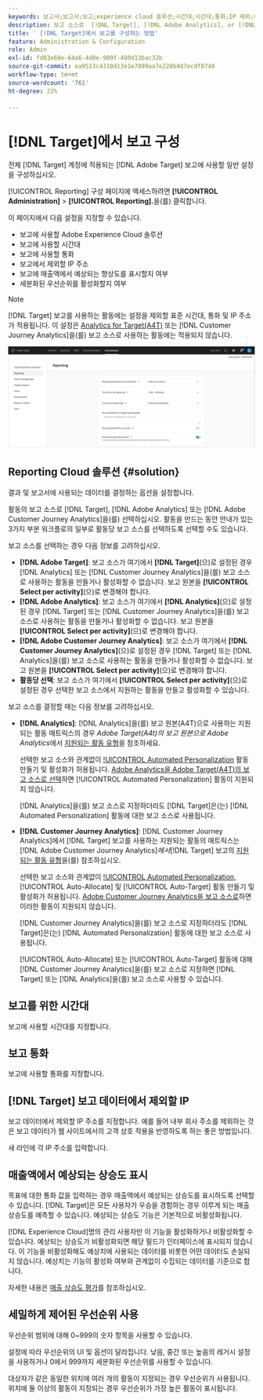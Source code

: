 ```yaml
---
keywords: 보고서;보고서;보고;experience cloud 솔루션;시간대;시간대;통화;IP 제외;매출액에서 예상되는 향상도;매출;매출액에서 상승도;세분화된 우선순위;세분화된 우선순위
description: 보고 소스로  [!DNL Target], [!DNL Adobe Analytics], or [!DNL Adobe Customer Journey Analytics] 을(를) 사용하고 기본 표준 시간대 및 통화 형식을 지정하고, 보고에서 제외할 IP 주소를 추가하는 등의 작업을 수행합니다.
title: ' [!DNL Target]에서 보고를 구성하는 방법'
feature: Administration & Configuration
role: Admin
exl-id: fd83e60e-64a6-4d0e-909f-480d13bac32b
source-git-commit: ea9513c4310d13e1e7899aa7e228b4d7ecdf0748
workflow-type: tm+mt
source-wordcount: '761'
ht-degree: 22%

---
```


# [!DNL Target]에서 보고 구성

전체 [!DNL Target] 계정에 적용되는 [!DNL Adobe Target] 보고에 사용할 일반 설정을 구성하십시오.

[!UICONTROL Reporting] 구성 페이지에 액세스하려면 **[!UICONTROL Administration]** > **[!UICONTROL Reporting].**&#x200B;을(를) 클릭합니다.

이 페이지에서 다음 설정을 지정할 수 있습니다.

* 보고에 사용할 Adobe Experience Cloud 솔루션
* 보고에 사용할 시간대
* 보고에 사용할 통화
* 보고에서 제외할 IP 주소
* 보고에 매출액에서 예상되는 향상도를 표시할지 여부
* 세분화된 우선순위를 활성화할지 여부

>[!NOTE]
>
>[!DNL Target] 보고를 사용하는 활동에는 설정을 제외할 표준 시간대, 통화 및 IP 주소가 적용됩니다. 이 설정은 [Analytics for Target(A4T)](/help/main/c-integrating-target-with-mac/a4t/a4t.md) 또는 [!DNL Customer Journey Analytics]을(를) 보고 소스로 사용하는 활동에는 적용되지 않습니다.

![보고 페이지](/help/main/administrating-target/assets/reporting.png)

## Reporting Cloud 솔루션 {#solution}

결과 및 보고서에 사용되는 데이터를 결정하는 옵션을 설정합니다.

활동의 보고 소스로 [!DNL Target], [!DNL Adobe Analytics] 또는 [!DNL Adobe Customer Journey Analytics]을(를) 선택하십시오. 활동을 만드는 동안 안내가 있는 3가지 부분 워크플로의 일부로 활동당 보고 소스를 선택하도록 선택할 수도 있습니다.

보고 소스를 선택하는 경우 다음 정보를 고려하십시오.

* **[!DNL Adobe Target]**: 보고 소스가 여기에서 **[!DNL Target]**(으)로 설정된 경우 [!DNL Analytics] 또는 [!DNL Customer Journey Analytics]을(를) 보고 소스로 사용하는 활동을 만들거나 활성화할 수 없습니다. 보고 원본을 **[!UICONTROL Select per activity]**(으)로 변경해야 합니다.
* **[!DNL Adobe Analytics]**: 보고 소스가 여기에서 **[!DNL Analytics]**(으)로 설정된 경우 [!DNL Target] 또는 [!DNL Customer Journey Analytics]을(를) 보고 소스로 사용하는 활동을 만들거나 활성화할 수 없습니다. 보고 원본을 **[!UICONTROL Select per activity]**(으)로 변경해야 합니다.
* **[!DNL Adobe Customer Journey Analytics]**: 보고 소스가 여기에서 **[!DNL Customer Journey Analytics]**(으)로 설정된 경우 [!DNL Target] 또는 [!DNL Analytics]을(를) 보고 소스로 사용하는 활동을 만들거나 활성화할 수 없습니다. 보고 원본을 **[!UICONTROL Select per activity]**(으)로 변경해야 합니다.
* **활동당 선택**: 보고 소스가 여기에서 **[!UICONTROL Select per activity]**(으)로 설정된 경우 선택한 보고 소스에서 지원하는 활동을 만들고 활성화할 수 있습니다.

보고 소스를 결정할 때는 다음 정보를 고려하십시오.

* **[!DNL Analytics]**: [!DNL Analytics]을(를) 보고 원본(A4T)으로 사용하는 지원되는 활동 매트릭스의 경우 *Adobe Target(A4t)의 보고 원본으로 Adobe Analytics*&#x200B;에서 [지원되는 활동 유형](/help/main/c-integrating-target-with-mac/a4t/a4t.md#section_F487896214BF4803AF78C552EF1669AA)을 참조하세요.

  선택한 보고 소스와 관계없이 [!UICONTROL Automated Personalization](AP) 활동 만들기 및 활성화가 허용됩니다. [Adobe Analytics을 Adobe Target(A4T)의 보고 소스로 선택](/help/main/c-integrating-target-with-mac/a4t/a4t.md)하면 [!UICONTROL Automated Personalization] 활동이 지원되지 않습니다.

  [!DNL Analytics]을(를) 보고 소스로 지정하더라도 [!DNL Target]은(는) [!DNL Automated Personalization] 활동에 대한 보고 소스로 사용됩니다.

* **[!DNL Customer Journey Analytics]**: [!DNL Customer Journey Analytics]에서 [!DNL Target] 보고를 사용하는 지원되는 활동의 매트릭스는 [!DNL Adobe Customer Journey Analytics]*에서*[!DNL Target] 보고의 [지원되는 활동 유형](/help/main/c-integrating-target-with-mac/cja/target-reporting-in-cja.md#supported-activities)을(를) 참조하십시오.

  선택한 보고 소스와 관계없이 [!UICONTROL Automated Personalization](AP), [!UICONTROL Auto-Allocate] 및 [!UICONTROL Auto-Target] 활동 만들기 및 활성화가 허용됩니다. [Adobe Customer Journey Analytics을 보고 소스로](/help/main/c-integrating-target-with-mac/cja/target-reporting-in-cja.md)하면 이러한 활동이 지원되지 않습니다.

  [!DNL Customer Journey Analytics]을(를) 보고 소스로 지정하더라도 [!DNL Target]은(는) [!DNL Automated Personalization] 활동에 대한 보고 소스로 사용됩니다.

  [!UICONTROL Auto-Allocate] 또는 [!UICONTROL Auto-Target] 활동에 대해 [!DNL Customer Journey Analytics]을(를) 보고 소스로 지정하면 [!DNL Target] 또는 [!DNL Analytics]을(를) 보고 소스로 사용할 수 있습니다.

## 보고를 위한 시간대

보고에 사용할 시간대를 지정합니다.

## 보고 통화

보고에 사용할 통화를 지정합니다.

## [!DNL Target] 보고 데이터에서 제외할 IP

보고 데이터에서 제외할 IP 주소를 지정합니다. 예를 들어 내부 회사 주소를 제외하는 것은 보고 데이터가 웹 사이트에서의 고객 상호 작용을 반영하도록 하는 좋은 방법입니다.

새 라인에 각 IP 주소를 입력합니다.

## 매출액에서 예상되는 상승도 표시

목표에 대한 통화 값을 입력하는 경우 매출액에서 예상되는 상승도를 표시하도록 선택할 수 있습니다. [!DNL Target]은 모든 사용자가 우승을 경험하는 경우 이루게 되는 매출 상승도를 예측할 수 있습니다. 예상되는 상승도 기능은 기본적으로 비활성화됩니다.

[!DNL Experience Cloud]명의 관리 사용자만 이 기능을 활성화하거나 비활성화할 수 있습니다. 예상되는 상승도가 비활성화되면 해당 필드가 인터페이스에 표시되지 않습니다. 이 기능을 비활성화해도 예상치에 사용되는 데이터를 비롯한 어떤 데이터도 손실되지 않습니다. 예상치는 기능의 활성화 여부와 관계없이 수집되는 데이터를 기준으로 합니다.

자세한 내용은 [매출 상승도 평가](/help/main/administrating-target/r-target-account-preferences/estimating-lift-in-revenue.md)를 참조하십시오.

## 세밀하게 제어된 우선순위 사용

우선순위 범위에 대해 0~999의 숫자 항목을 사용할 수 있습니다.

설정에 따라 우선순위의 UI 및 옵션이 달라집니다. 낮음, 중간 또는 높음의 레거시 설정을 사용하거나 0에서 999까지 세분화된 우선순위를 사용할 수 있습니다.

대상자가 같은 동일한 위치에 여러 개의 활동이 지정되는 경우 우선순위가 사용됩니다. 위치에 둘 이상의 활동이 지정되는 경우 우선순위가 가장 높은 활동이 표시됩니다.
